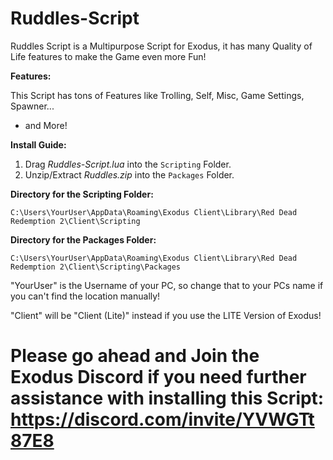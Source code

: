 # Ruddles-Script


Ruddles Script is a Multipurpose Script for Exodus, it has many Quality of Life features to make the Game even more Fun!



**Features:**

This Script has tons of Features like Trolling, Self, Misc, Game Settings, Spawner...

 + and More!


**Install Guide:**

1) Drag *Ruddles-Script.lua* into the ``Scripting`` Folder.
2) Unzip/Extract *Ruddles.zip* into the ``Packages`` Folder.

**Directory for the Scripting Folder:**

```C:\Users\YourUser\AppData\Roaming\Exodus Client\Library\Red Dead Redemption 2\Client\Scripting```

**Directory for the Packages Folder:**

```C:\Users\YourUser\AppData\Roaming\Exodus Client\Library\Red Dead Redemption 2\Client\Scripting\Packages```

"YourUser" is the Username of your PC, so change that to your PCs name if you can't find the location manually!

"Client" will be "Client (Lite)" instead if you use the LITE Version of Exodus!



# Please go ahead and Join the Exodus Discord if you need further assistance with installing this Script: https://discord.com/invite/YVWGTt87E8
